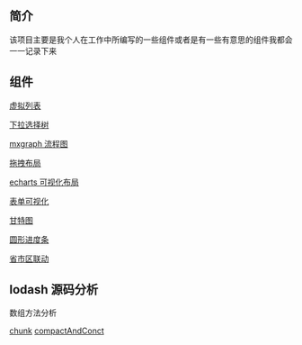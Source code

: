 ## 简介

该项目主要是我个人在工作中所编写的一些组件或者是有一些有意思的组件我都会一一记录下来

## 组件

<p>

[虚拟列表](http://whenthemorningdark.gitee.io/vue-kafei-admin/#/components/virtualList)

</p>

<p>

[下拉选择树](http://whenthemorningdark.gitee.io/vue-kafei-admin/#/components/treeSelect)

</p>

<p>

[mxgraph 流程图](http://whenthemorningdark.gitee.io/vue-kafei-admin/#/dataView/index)

</p>

<p>

[拖拽布局](http://whenthemorningdark.gitee.io/vue-kafei-admin/#/dataView/draggbleLayout)

</p>

<p>

[echarts 可视化布局](http://whenthemorningdark.gitee.io/vue-kafei-admin/#/dataView/echarts)

</p>

<p>

[表单可视化](http://whenthemorningdark.gitee.io/vue-kafei-admin/#/dataView/form)

</p>

<p>

[甘特图](http://whenthemorningdark.gitee.io/vue-kafei-admin/#/dataView/gantt)

</p>

<p>

[圆形进度条](http://whenthemorningdark.gitee.io/vue-kafei-admin/#/dataView/circle)

</p>
<p>

[省市区联动](https://github.com/whenTheMorningDark/vue-kai-admin/blob/master/src/components/selectProvince/index.vue)

</p>

## lodash 源码分析

<p>

<p>数组方法分析</p>

[chunk](https://github.com/whenTheMorningDark/vue-kai-admin/blob/master/src/views/loadsh/array/chunk.md)
[compactAndConct](https://github.com/whenTheMorningDark/vue-kai-admin/blob/master/src/views/loadsh/array/compactAndConct.md)

</p>
